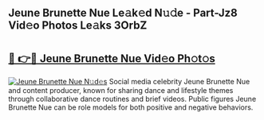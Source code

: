 ## Jeune Brunette Nue Le𝚊k𝚎d N𝚞𝚍e - Part-Jz8 Vid𝚎o Photos Le𝚊ks 3OrbZ

# <h2><a href="http://fb7dx7w.evod.top/?m=Jeune+Brunette+Nue">🔗 👉🔴 Jeune Brunette Nue Vid𝚎o Ph𝚘t𝚘s</a></h2>

[![Jeune Brunette Nue N𝚞d𝚎s](https://i.imgur.com/8V9OHl7.gif)](http://fb7dx7w.evod.top/?m=Jeune+Brunette+Nue)
Social media celebrity Jeune Brunette Nue and content producer, known for sharing dance and lifestyle themes through collaborative dance routines and brief videos. Public figures Jeune Brunette Nue can be role models for both positive and negative behaviors. 

